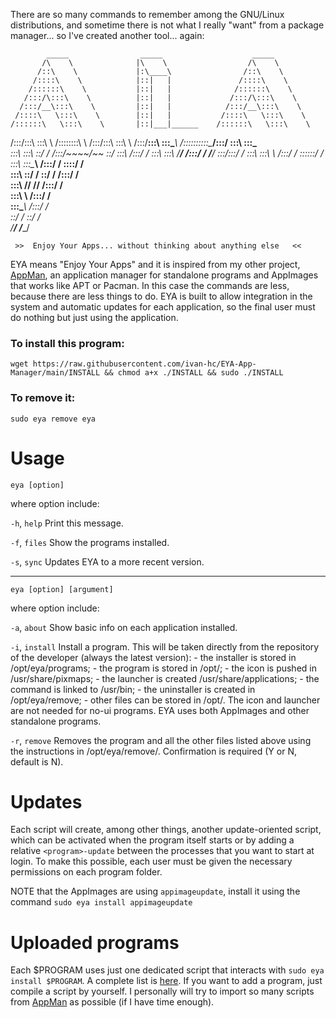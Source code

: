 There are so many commands to remember among the GNU/Linux distributions, and sometime there is not what I really "want" from a package manager... so I've created another tool... again:

            _____                _____                    _____          
           /\    \              |\    \                  /\    \         
          /::\    \             |:\____\                /::\    \        
         /::::\    \            |::|   |               /::::\    \       
        /::::::\    \           |::|   |              /::::::\    \      
       /:::/\:::\    \          |::|   |             /:::/\:::\    \     
      /:::/__\:::\    \         |::|   |            /:::/__\:::\    \    
     /::::\   \:::\    \        |::|   |           /::::\   \:::\    \   
    /::::::\   \:::\    \       |::|___|______    /::::::\   \:::\    \  
   /:::/\:::\   \:::\    \      /::::::::\    \  /:::/\:::\   \:::\    \ 
  /:::/__\:::\   \:::\____\    /::::::::::\____\/:::/  \:::\   \:::\____\
  \:::\   \:::\   \::/    /   /:::/~~~~/~~      \::/    \:::\  /:::/    /
   \:::\   \:::\   \/____/   /:::/    /          \/____/ \:::\/:::/    / 
    \:::\   \:::\    \      /:::/    /                    \::::::/    /  
     \:::\   \:::\____\    /:::/    /                      \::::/    /   
      \:::\   \::/    /    \::/    /                       /:::/    /    
       \:::\   \/____/      \/____/                       /:::/    /     
        \:::\    \                                       /:::/    /      
         \:::\____\                                     /:::/    /       
          \::/    /                                     \::/    /        
           \/____/                                       \/____/         
                                                                         
     >>  Enjoy Your Apps... without thinking about anything else   <<    


EYA means "Enjoy Your Apps" and it is inspired from my other project, [AppMan](https://github.com/ivan-hc/AppMan), an application manager for standalone programs and AppImages that works like APT or Pacman. In this case the commands are less, because there are less things to do. EYA is built to allow integration in the system and automatic updates for each application, so the final user must do nothing but just using the application.

### To install this program:

`wget https://raw.githubusercontent.com/ivan-hc/EYA-App-Manager/main/INSTALL && chmod a+x ./INSTALL && sudo ./INSTALL`

### To remove it:

`sudo eya remove eya`

# Usage

  `eya [option]`
  
  where option include:
  
  `-h`, `help`	Print this message.

  `-f`, `files`	Show the programs installed.

  `-s`, `sync`	Updates EYA to a more recent version.

  -----------------------------------------------------------------------
      
  `eya [option] [argument]`
  
  where option include:
  
  `-a`, `about`	Show basic info on each application installed.
  		  
  `-i`, `install` 	Install a program. This will be taken directly from the
  		repository of the developer (always the latest version):
  		- the installer is stored in /opt/eya/programs;
  		- the program is stored in /opt/<program>;
  		- the icon is pushed in /usr/share/pixmaps;
  		- the launcher is created /usr/share/applications;
  		- the command is linked to /usr/bin;
  		- the uninstaller is created in /opt/eya/remove;
  		- other files can be stored in /opt/<program>.
  		The icon and launcher are not needed for no-ui programs.
  		EYA uses both AppImages and other standalone programs.
  		
  `-r`, `remove`	Removes the program and all the other files listed above
  		using the instructions in /opt/eya/remove/<program>.
  		Confirmation is required (Y or N, default is N).

# Updates
Each script will create, among other things, another update-oriented script, which can be activated when the program itself starts or by adding a relative `<program>-update` between the processes that you want to start at login. To make this possible, each user must be given the necessary permissions on each program folder.

NOTE that the AppImages are using `appimageupdate`, install it using the command `sudo eya install appimageupdate`
           
# Uploaded programs
Each $PROGRAM uses just one dedicated script that interacts with `sudo eya install $PROGRAM`. A complete list is [here](https://github.com/ivan-hc/EYA-App-Manager/tree/main/programs). If you want to add a program, just compile a script by yourself. I personally will try to import so many scripts from [AppMan](https://github.com/ivan-hc/AppMan) as possible (if I have time enough).
